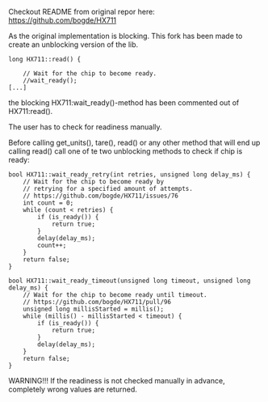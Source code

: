 Checkout README from original repor here: https://github.com/bogde/HX711

As the original implementation is blocking. This fork has been made to create an unblocking version of the lib.
```
long HX711::read() {

	// Wait for the chip to become ready.
	//wait_ready();
[...]
```
the blocking HX711:wait_ready()-method has been commented out of HX711:read().

The user has to check for readiness manually.

Before calling get_units(), tare(), read() or any other method that will end up calling read() call one of te two unblocking methods to check if chip is ready:

```
bool HX711::wait_ready_retry(int retries, unsigned long delay_ms) {
	// Wait for the chip to become ready by
	// retrying for a specified amount of attempts.
	// https://github.com/bogde/HX711/issues/76
	int count = 0;
	while (count < retries) {
		if (is_ready()) {
			return true;
		}
		delay(delay_ms);
		count++;
	}
	return false;
}
```
```
bool HX711::wait_ready_timeout(unsigned long timeout, unsigned long delay_ms) {
	// Wait for the chip to become ready until timeout.
	// https://github.com/bogde/HX711/pull/96
	unsigned long millisStarted = millis();
	while (millis() - millisStarted < timeout) {
		if (is_ready()) {
			return true;
		}
		delay(delay_ms);
	}
	return false;
}
```
WARNING!!!
If the readiness is not checked manually in advance, completely wrong values are returned.